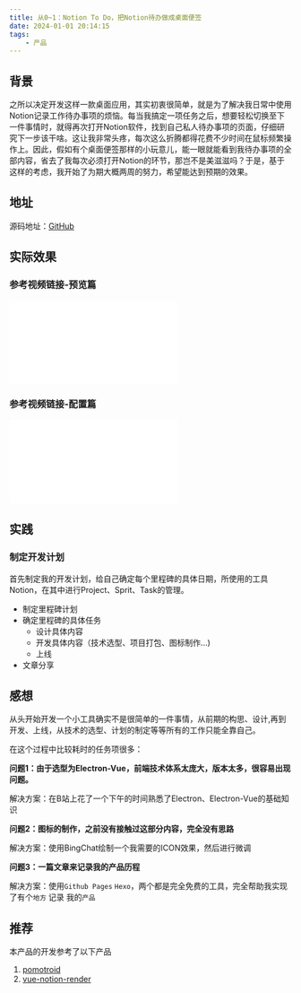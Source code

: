 ```yaml
---
title: 从0~1：Notion To Do，把Notion待办做成桌面便签
date: 2024-01-01 20:14:15
tags:
    - 产品
---
```

## 背景

之所以决定开发这样一款桌面应用，其实初衷很简单，就是为了解决我日常中使用Notion记录工作待办事项的烦恼。每当我搞定一项任务之后，想要轻松切换至下一件事情时，就得再次打开Notion软件，找到自己私人待办事项的页面，仔细研究下一步该干啥。这让我非常头疼，每次这么折腾都得花费不少时间在鼠标频繁操作上。因此，假如有个桌面便签那样的小玩意儿，能一眼就能看到我待办事项的全部内容，省去了我每次必须打开Notion的环节，那岂不是美滋滋吗？于是，基于这样的考虑，我开始了为期大概两周的努力，希望能达到预期的效果。

## 地址

源码地址：[GitHub](https://github.com/DoublePoint/NotionToDo)

## 实际效果

### 参考视频链接-预览篇
<iframe src="//player.bilibili.com/player.html?aid=1051165682&bvid=BV1wH4y1E7qf&cid=1453218732&p=1" scrolling="no" border="0" frameborder="no" framespacing="0" allowfullscreen="true"> </iframe>

### 参考视频链接-配置篇
<iframe src="//player.bilibili.com/player.html?aid=1551087065&bvid=BV1uy42167tZ&cid=1453220127&p=1" scrolling="no" border="0" frameborder="no" framespacing="0" allowfullscreen="true"> </iframe>

## 实践

### 制定开发计划

首先制定我的开发计划，给自己确定每个里程碑的具体日期，所使用的工具Notion，在其中进行Project、Sprit、Task的管理。

* 制定里程碑计划
* 确定里程碑的具体任务
  * 设计具体内容
  * 开发具体内容（技术选型、项目打包、图标制作...)
  * 上线
* 文章分享

## 感想

从头开始开发一个小工具确实不是很简单的一件事情，从前期的构思、设计,再到开发、上线，从技术的选型、计划的制定等等所有的工作只能全靠自己。

在这个过程中比较耗时的任务项很多：

**问题1：由于选型为Electron-Vue，前端技术体系太庞大，版本太多，很容易出现问题。**

解决方案：在B站上花了一个下午的时间熟悉了Electron、Electron-Vue的基础知识

**问题2：图标的制作，之前没有接触过这部分内容，完全没有思路**

解决方案：使用BingChat绘制一个我需要的ICON效果，然后进行微调

**问题3：一篇文章来记录我的产品历程**

解决方案：使用`Github Pages` `Hexo`，两个都是完全免费的工具，完全帮助我实现了有个`地方` 记录 我的`产品`

## 推荐

本产品的开发参考了以下产品

1. [pomotroid](https://github.com/Splode/pomotroid)
2. [vue-notion-render](https://github.com/notionblog/vue-notion-render)
